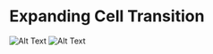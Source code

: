 # Expanding Cell Transition
![Alt Text](https://github.com/RobCanton/ExpandingCellTransition/blob/master/Misc/recording1.gif)
![Alt Text](https://github.com/RobCanton/ExpandingCellTransition/blob/master/Misc/recording2.gif)
